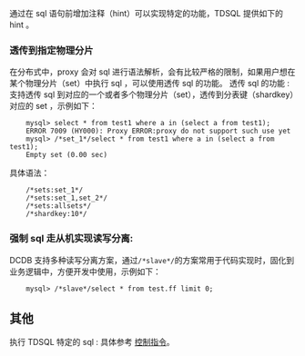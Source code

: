 通过在 sql 语句前增加注释（hint）可以实现特定的功能，TDSQL 提供如下的 hint 。

### 透传到指定物理分片
在分布式中，proxy 会对 sql 进行语法解析，会有比较严格的限制，如果用户想在某个物理分片（set）中执行 sql ，可以使用透传 sql 的功能。
透传 sql 的功能 : 支持透传 sql 到对应的一个或者多个物理分片（set），透传到分表键（shardkey）对应的 set ，示例如下：
```
	mysql> select * from test1 where a in (select a from test1);
	ERROR 7009 (HY000): Proxy ERROR:proxy do not support such use yet
	mysql> /*set_1*/select * from test1 where a in (select a from test1);
	Empty set (0.00 sec)
```
具体语法：
```
	/*sets:set_1*/
	/*sets:set_1,set_2*/  
	/*sets:allsets*/
	/*shardkey:10*/
```

### 强制 sql 走从机实现读写分离:

DCDB 支持多种读写分离方案，通过`/*slave*/`的方案常用于代码实现时，固化到业务逻辑中，方便开发中使用，示例如下：
```
	mysql> /*slave*/select * from test.ff limit 0;
```

## 其他
执行 TDSQL 特定的 sql : 具体参考 [控制指令](https://cloud.tencent.com/document/product/557/8768)。
